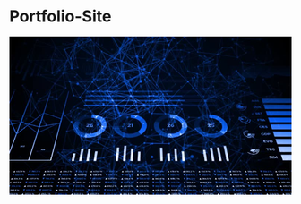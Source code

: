 # Portfolio-Site
![Streamlit App](https://raw.githubusercontent.com/OchiengFess/Portfolio-Site/main/thumbnail.jpg)
